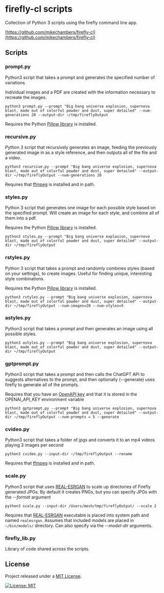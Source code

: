 # firefly-cl scripts

Collection of Python 3 scripts using the firefly command line app.

[https://github.com/mikechambers/firefly-cl](https://github.com/mikechambers/firefly-cl)

## Scripts

### prompt.py

Python3 script that takes a prompt and generates the specified number of variations

Individual images and a PDF are created with the information necessary to recreate the images.

```
python3 prompt.py --prompt "Big bang universe explosion, supernova blast, made out of colorful powder and dust, super detailed" --num-generations 20 --output-dir ~/tmp/fireflyOutput
```

Requires the Python [Pillow library](https://python-pillow.org/) is installed.

### recursive.py

Python 3 script that recursively generates an image, feeding the previously generated image in as a style reference, and then outputs all of the file and a video.

```
python3 recursive.py --prompt "Big bang universe explosion, supernova blast, made out of colorful powder and dust, super detailed" --output-dir ~/tmp/fireflyOutput --num-generations 20
```

Requires that [ffmpeg](https://ffmpeg.org/) is installed and in path.

### styles.py

Python 3 script that generates one image for each possible style based on the specified prompt. Will create an image for each style, and combine all of them into a pdf.

Requires the Python [Pillow library](https://python-pillow.org/) is installed.

```
python3 styles.py --prompt "Big bang universe explosion, supernova blast, made out of colorful powder and dust, super detailed" --output-dir ~/tmp/fireflyOutput
```

### rstyles.py

Python 3 script that takes a prompt and randomly combines styles (based on your settings), to create images. Useful for finding unique, interesting style combinations.

Requires the Python [Pillow library](https://python-pillow.org/) is installed.

```
python3 rstyles.py --prompt "Big bang universe explosion, supernova blast, made out of colorful powder and dust, super detailed" --output-dir ~/tmp/fireflyOutput --num-images=20 --num-styles=5
```

### astyles.py

Python3 script that takes a prompt and then generates an image using all possible styles.

```
python3 astyles.py --prompt "Big bang universe explosion, supernova blast, made out of colorful powder and dust, super detailed" --output-dir ~/tmp/fireflyOutput
```

### gptprompt.py

Python3 script that takes a prompt and then calls the ChatGPT API to suggests alternatives to the prompt, and then optionally (--generate) uses firefly to generate all of the prompts.

Requires that you have an [OpenAPI key](https://help.openai.com/en/articles/4936850-where-do-i-find-my-openai-api-key) and that it is stored in the OPENAI_API_KEY environment variable

```
python3 gptprompt.py --prompt "Big bang universe explosion, supernova blast, made out of colorful powder and dust, super detailed" --output-dir ~/tmp/fireflyOutput --num-prompts = 5 --generate
```

### cvideo.py

Python3 script that takes a folder of jpgs and converts it to an mp4 videos playing 3 images per second

```
python3 cvideo.py --input-dir ~/tmp/fireflyOutput --rename
```

Requires that [ffmpeg](https://ffmpeg.org/) is installed and in path.

### scale.py

Python3 script that uses [REAL-ESRGAN](https://github.com/xinntao/Real-ESRGAN) to scale up directories of Firefly generated JPGs. By default it creates PNGs, but you can specify JPGs with the _--format_ argument

```
python3 scale.py --input-dir /Users/mesh/tmp/fireflyOutput/ --scale 2
```

Requires that [REAL-ESRGAN](https://github.com/xinntao/Real-ESRGAN) executable is placed into system path and named `realesrgan`. Assumes that included models are placed in `~/bin/models/` directory. Can also specify via the _--model-dir_ arguments.

### firefly_lib.py

Library of code shared across the scripts.

## License

Project released under a [MIT License](LICENSE.md).

[![License: MIT](https://img.shields.io/badge/License-MIT-orange.svg)](LICENSE.md)
